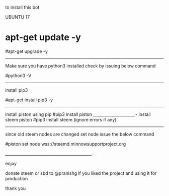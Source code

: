 to install this bot 

UBUNTU 17 

# apt-get update -y 
#apt-get upgrade -y 

_____________________________________
Make sure you have python3 installed  check by issuing below command 

#python3 -V

__________________________________________________________________________
install pip3

#apt-get install pip3 -y

________________________________________________________________
install piston using pip 
#pip3 install piston 
_____________________-
install steem piston 
#pip3 install steem   (ignore errors if any)

____________________________________________________________________________________________
since old steem nodes are changed set node  issue the below command 

#piston set node wss://steemd.minnowsupportproject.org

___________________________________________-


enjoy  

donate steem or sbd to @pranishg if you liked the project and using it for production 


thank you 


